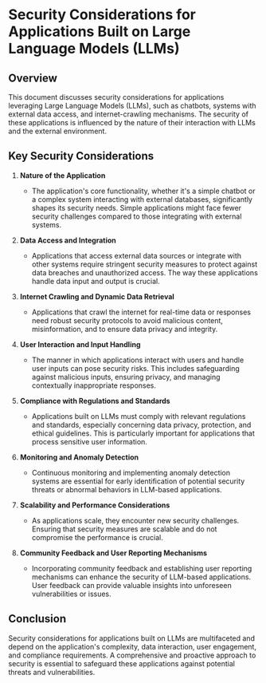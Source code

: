 # Security Considerations for Applications Built on Large Language Models (LLMs)

## Overview
This document discusses security considerations for applications leveraging Large Language Models (LLMs), such as chatbots, systems with external data access, and internet-crawling mechanisms. The security of these applications is influenced by the nature of their interaction with LLMs and the external environment.

## Key Security Considerations

1. **Nature of the Application**
   - The application's core functionality, whether it's a simple chatbot or a complex system interacting with external databases, significantly shapes its security needs. Simple applications might face fewer security challenges compared to those integrating with external systems.

2. **Data Access and Integration**
   - Applications that access external data sources or integrate with other systems require stringent security measures to protect against data breaches and unauthorized access. The way these applications handle data input and output is crucial.

3. **Internet Crawling and Dynamic Data Retrieval**
   - Applications that crawl the internet for real-time data or responses need robust security protocols to avoid malicious content, misinformation, and to ensure data privacy and integrity.

4. **User Interaction and Input Handling**
   - The manner in which applications interact with users and handle user inputs can pose security risks. This includes safeguarding against malicious inputs, ensuring privacy, and managing contextually inappropriate responses.

5. **Compliance with Regulations and Standards**
   - Applications built on LLMs must comply with relevant regulations and standards, especially concerning data privacy, protection, and ethical guidelines. This is particularly important for applications that process sensitive user information.

6. **Monitoring and Anomaly Detection**
   - Continuous monitoring and implementing anomaly detection systems are essential for early identification of potential security threats or abnormal behaviors in LLM-based applications.

7. **Scalability and Performance Considerations**
   - As applications scale, they encounter new security challenges. Ensuring that security measures are scalable and do not compromise the performance is crucial.

8. **Community Feedback and User Reporting Mechanisms**
   - Incorporating community feedback and establishing user reporting mechanisms can enhance the security of LLM-based applications. User feedback can provide valuable insights into unforeseen vulnerabilities or issues.

## Conclusion
Security considerations for applications built on LLMs are multifaceted and depend on the application's complexity, data interaction, user engagement, and compliance requirements. A comprehensive and proactive approach to security is essential to safeguard these applications against potential threats and vulnerabilities.
